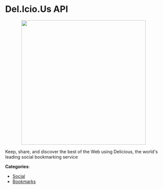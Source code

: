 # Del.Icio.Us API
<p align="center">
    <img width="400" src="https://raw.githubusercontent.com/apis-list/apis-list/apis/del-icio-us-api/logo_256x256.png" />
</p>

Keep, share, and discover the best of the Web using Delicious, the world's leading social bookmarking service



**Categories**:
- [Social](https://github.com/apis-list/apis-list#social)
- [Bookmarks](https://github.com/apis-list/apis-list#bookmarks)





